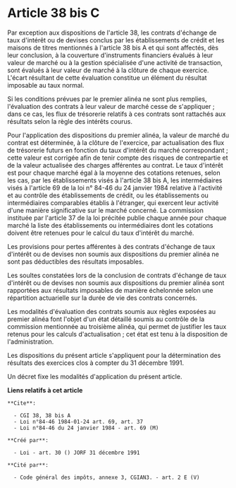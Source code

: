 # Article 38 bis C

Par exception aux dispositions de l'article 38, les contrats d'échange de taux d'intérêt ou de devises conclus par les
établissements de crédit et les maisons de titres mentionnés à l'article 38 bis A et qui sont affectés, dès leur conclusion,
à la couverture d'instruments financiers évalués à leur valeur de marché ou à la gestion spécialisée d'une activité de
transaction, sont évalués à leur valeur de marché à la clôture de chaque exercice. L'écart résultant de cette évaluation
constitue un élément du résultat imposable au taux normal.

Si les conditions prévues par le premier alinéa ne sont plus remplies, l'évaluation des contrats à leur valeur de marché
cesse de s'appliquer ; dans ce cas, les flux de trésorerie relatifs à ces contrats sont rattachés aux résultats selon la
règle des intérêts courus.

Pour l'application des dispositions du premier alinéa, la valeur de marché du contrat est déterminée, à la clôture de
l'exercice, par actualisation des flux de trésorerie futurs en fonction du taux d'intérêt du marché correspondant ; cette
valeur est corrigée afin de tenir compte des risques de contrepartie et de la valeur actualisée des charges afférentes au
contrat. Le taux d'intérêt est pour chaque marché égal à la moyenne des cotations retenues, selon les cas, par les
établissements visés à l'article 38 bis A, les intermédiaires visés à l'article 69 de la loi n° 84-46 du 24 janvier 1984
relative à l'activité et au contrôle des établissements de crédit, ou les établissements ou intermédiaires comparables
établis à l'étranger, qui exercent leur activité d'une manière significative sur le marché concerné. La commission instituée
par l'article 37 de la loi précitée publie chaque année pour chaque marché la liste des établissements ou intermédiaires dont
les cotations doivent être retenues pour le calcul du taux d'intérêt du marché.

Les provisions pour pertes afférentes à des contrats d'échange de taux d'intérêt ou de devises non soumis aux dispositions du
premier alinéa ne sont pas déductibles des résultats imposables.

Les soultes constatées lors de la conclusion de contrats d'échange de taux d'intérêt ou de devises non soumis aux
dispositions du premier alinéa sont rapportées aux résultats imposables de manière échelonnée selon une répartition
actuarielle sur la durée de vie des contrats concernés.

Les modalités d'évaluation des contrats soumis aux règles exposées au premier alinéa font l'objet d'un état détaillé soumis
au contrôle de la commission mentionnée au troisième alinéa, qui permet de justifier les taux retenus pour les calculs
d'actualisation ; cet état est tenu à la disposition de l'administration.

Les dispositions du présent article s'appliquent pour la détermination des résultats des exercices clos à compter du 31
décembre 1991.

Un décret fixe les modalités d'application du présent article.

**Liens relatifs à cet article**

	**Cite**:

	  - CGI 38, 38 bis A
	  - Loi n°84-46 1984-01-24 art. 69, art. 37
	  - Loi n°84-46 du 24 janvier 1984 - art. 69 (M)

	**Créé par**:

	  - Loi - art. 30 () JORF 31 décembre 1991

	**Cité par**:

	  - Code général des impôts, annexe 3, CGIAN3. - art. 2 E (V)
